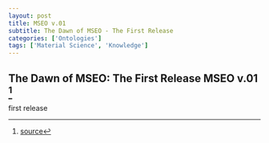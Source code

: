 ```yaml
---
layout: post
title: MSEO v.01
subtitle: The Dawn of MSEO - The First Release
categories: ['Ontologies']
tags: ['Material Science', 'Knowledge']
---
```


## The Dawn of MSEO: The First Release MSEO v.01 [^fn1]

first release

[^fn1]: [source](https://github.com/Mat-O-Lab/MSEO/compare/initial...v.01)